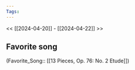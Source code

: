 ```yaml
---
Tags: 
---
```

 << [[2024-04-20]] - [[2024-04-22]] >> 
## Favorite song
(Favorite_Song:: [[13 Pieces, Op. 76: No. 2 Etude]])
